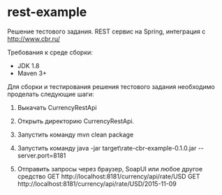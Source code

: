 # rest-example
Решение тестового задания. REST сервис на Spring, интеграция с http://www.cbr.ru/

Требования к среде сборки:
- JDK 1.8
- Maven 3+

Для сборки и тестирования решения тестового задания необходимо проделать следующие шаги:

1. Выкачать CurrencyRestApi

2. Открыть директорию CurrencyRestApi.

3. Запустить команду
	mvn clean package

4. Запустить команду 
	java -jar target\rate-cbr-example-0.1.0.jar --server.port=8181

5. Отправить запросы через браузер, SoapUI или любое другое средство
	GET http://localhost:8181/currency/api/rate/USD
	GET http://localhost:8181/currency/api/rate/USD/2015-11-09
